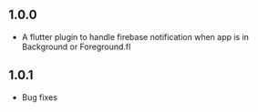 ## 1.0.0

* A flutter plugin to handle firebase notification when app is in Background or Foreground.fl

## 1.0.1

* Bug fixes
